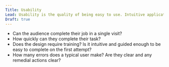 ```yaml
---
Title: Usability
Lead: Usability is the quality of being easy to use. Intuitive applications minimise learning curves and ease adoption.
Draft: true
---
```


* Can the audience complete their job in a single visit?
* How quickly can they complete their task?
* Does the design require training? Is it intuitive and guided enough to be easy to complete on the first attempt?
* How many errors does a typical user make? Are they clear and any remedial actions clear?
